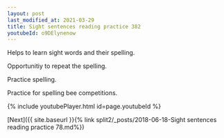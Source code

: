 ```yaml
---
layout: post
last_modified_at: 2021-03-29
title: Sight sentences reading practice 382
youtubeId: o9DElynenow
---
```

 
 
Helps to learn sight words and their spelling.

Opportunitiy to repeat the spelling. 

Practice spelling. 
 
Practice for spelling bee competitions. 
 
{% include youtubePlayer.html id=page.youtubeId %}
 
 

[Next]({{ site.baseurl }}{% link  split2/_posts/2018-06-18-Sight sentences reading practice 78.md%})
 
